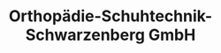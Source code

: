 ---
title: "Orthopädie-Schuhtechnik-Schwarzenberg GmbH"
url: /schwarzenberg-erzgebirge/orthopaedie-schuhtechnik-schwarzenberg-gmbh/
shop: Schuhe
---